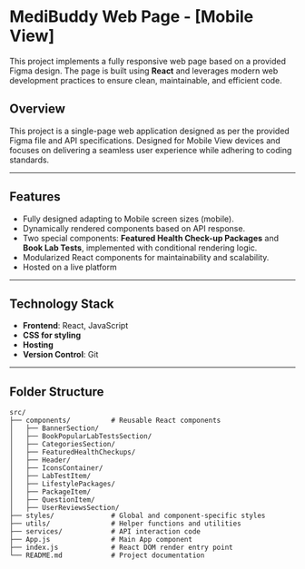 # MediBuddy Web Page  - [Mobile View]

This project implements a fully responsive web page based on a provided Figma design. The page is built using **React** and leverages modern web development practices to ensure clean, maintainable, and efficient code.

## Overview  

This project is a single-page web application designed as per the provided Figma file and API specifications. Designed for Mobile View devices and focuses on delivering a seamless user experience while adhering to coding standards.  

---

## Features  

- Fully designed adapting to Mobile screen sizes (mobile).  
- Dynamically rendered components based on API response.  
- Two special components: **Featured Health Check-up Packages** and **Book Lab Tests**, implemented with conditional rendering logic.  
- Modularized React components for maintainability and scalability.  
- Hosted on a live platform   

---

## Technology Stack  

- **Frontend**: React, JavaScript  
- **CSS for styling**  
- **Hosting** 
- **Version Control**: Git  

---

## Folder Structure  

```plaintext
src/  
├── components/          # Reusable React components  
│   ├── BannerSection/  
│   ├── BookPopularLabTestsSection/  
│   ├── CategoriesSection/  
│   ├── FeaturedHealthCheckups/  
│   ├── Header/  
│   ├── IconsContainer/  
│   ├── LabTestItem/  
│   ├── LifestylePackages/  
│   ├── PackageItem/  
│   ├── QuestionItem/  
│   ├── UserReviewsSection/  
├── styles/              # Global and component-specific styles  
├── utils/               # Helper functions and utilities  
├── services/            # API interaction code  
├── App.js               # Main App component  
├── index.js             # React DOM render entry point  
└── README.md            # Project documentation  
